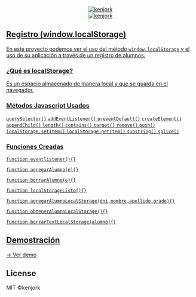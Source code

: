 <div align="center">
  <a href="https://wwww.kenjork.com/">
    <img src="http://kenjork.com/github/registro-github.png" alt="kenjork">
</div>
<div align="center">
  <a href="https://wwww.kenjork.com/">
    <img src="http://kenjork.com/github/prueba.svg" alt="kenjork">
</div>


## Registro (window.localStorage)

En este proyecto podemos ver el uso del método ```window.localStorage``` y el uso de su aplicación a través de un registro de alumnos.

### ¿Qué es localStorage?
Es un espacio almacenado de manera local y que se guarda en el navegador.

### Métodos Javascript Usados
```querySelector()```
```addEventListener()```
```preventDefault()```
```createElement()```
```appendChild()```
```length()```
```contains()```
```target()```
```remove()```
```push()```
```localStorage.setItem()```
```localStorage.getItem()```
```substring()```
```splice()```
### Funciones Creadas
```
function eventlistener(){}
```
```
function agregarAlumno(e){}
```
```
function borrarAlumno(e){}
```
```
function localStorageListo(){}
```
```
function agregarAlumnoLocalStorage(dni,nombre,apellido,grado){}
```
```
function obtenerAlumnoLocalStorage(){}
```
```
function borrarTextLocalStorage(alumno){}
```
## Demostración
[→ Ver demo](http://kenjork.com/github/formulario-localStorage/)
## License
MIT ©kenjork 
